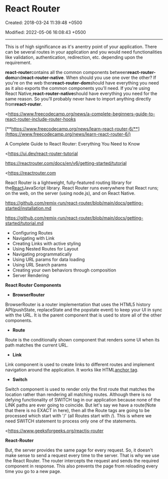 # React Router

Created: 2018-03-24 11:39:48 +0500

Modified: 2022-05-06 16:08:43 +0500

---

This is of high significance as it's anentry point of your application. There can be several routes in your application and you would need functionalities like validation, authentication, redirection, etc. depending upon the requirement.



**react-router**contains all the common components between**react-router-dom**and**react-router-native**. When should you use one over the other? If you're on the web then**react-router-dom**should have everything you need as it also exports the common components you'll need. If you're using React Native,**react-router-native**should have everything you need for the same reason. So you'll probably never have to import anything directly from**react-router**.



<https://www.freecodecamp.org/news/a-complete-beginners-guide-to-react-router-include-router-hooks

[**https://www.freecodecamp.org/news/learn-react-router-6/**](https://www.freecodecamp.org/news/learn-react-router-6/)



A Complete Guide to React Router: Everything You Need to Know

<https://ui.dev/react-router-tutorial



<https://reactrouter.com/docs/en/v6/getting-started/tutorial>

<https://reactrouter.com

React Router is a lightweight, fully-featured routing library for the[React](https://reactjs.org/)JavaScript library. React Router runs everywhere that React runs; on the web, on the server (using node.js), and on React Native.



<https://github.com/remix-run/react-router/blob/main/docs/getting-started/installation.md>

<https://github.com/remix-run/react-router/blob/main/docs/getting-started/tutorial.md>
-   Configuring Routes
-   Navigating with Link
-   Creating Links with active styling
-   Using Nested Routes for Layout
-   Navigating programmatically
-   Using URL params for data loading
-   Using URL Search params
-   Creating your own behaviors through composition
-   Server Rendering



**React Router Components**
-   **BrowserRouter**

BrowserRouter is a router implementation that uses the HTML5 history API(pushState, replaceState and the popstate event) to keep your UI in sync with the URL. It is the parent component that is used to store all of the other components.
-   **Route**

Route is the conditionally shown component that renders some UI when its path matches the current URL.
-   **Link**

Link component is used to create links to different routes and implement navigation around the application. It works like HTML[anchor tag](https://www.geeksforgeeks.org/html-a-tag/).
-   **Switch**

Switch component is used to render only the first route that matches the location rather than rendering all matching routes. Although there is no defying functionality of SWITCH tag in our application because none of the LINK paths are ever going to coincide. But let's say we have a route(Note that there is no EXACT in here), then all the Route tags are going to be processed which start with '/' (all Routes start with /). This is where we need SWITCH statement to process only one of the statements.



<https://www.geeksforgeeks.org/reactjs-router



**React-Router**

But, the server provides the same page for every request. So, it doesn't make sense to send a request every time to the server. That is why we use the React Router. The router intercepts the request and sends the required component in response. This also prevents the page from reloading every time you go to a new page.
